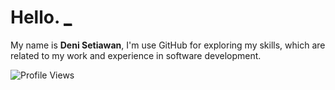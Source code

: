 # Hello. [_](https://github.com/denitiawan/portofolio)
My name is **Deni Setiawan**, I'm use GitHub for exploring my skills, which are related to my work and experience in software development. 


![Profile Views](https://komarev.com/ghpvc/?username=denitiawan&label=Profile%20Views&color=0e75b6&style=flat)



